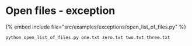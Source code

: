 # Open files - exception


{% embed include file="src/examples/exceptions/open_list_of_files.py" %}

```
python open_list_of_files.py one.txt zero.txt two.txt three.txt
```



